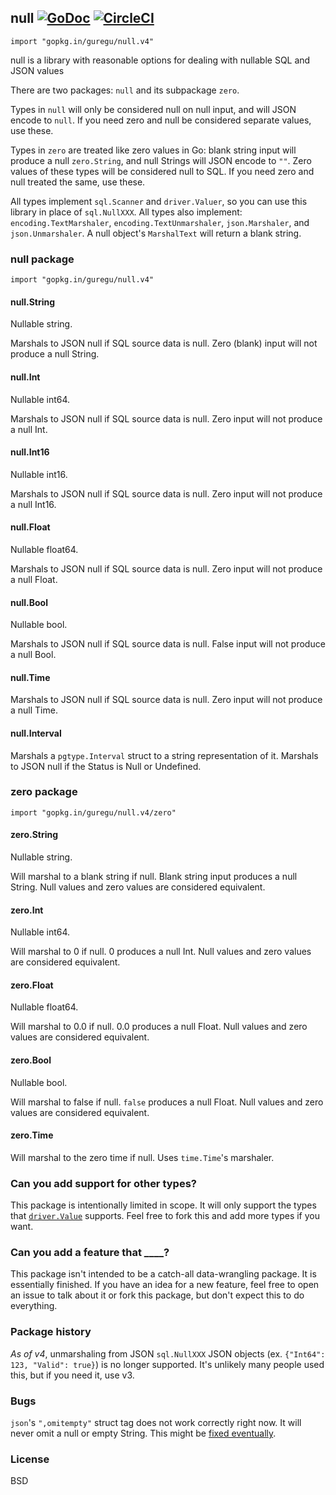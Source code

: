 ## null [![GoDoc](https://godoc.org/github.com/guregu/null?status.svg)](https://godoc.org/github.com/guregu/null) [![CircleCI](https://circleci.com/gh/guregu/null.svg?style=svg)](https://circleci.com/gh/guregu/null)
`import "gopkg.in/guregu/null.v4"`

null is a library with reasonable options for dealing with nullable SQL and JSON values

There are two packages: `null` and its subpackage `zero`. 

Types in `null` will only be considered null on null input, and will JSON encode to `null`. If you need zero and null be considered separate values, use these.

Types in `zero` are treated like zero values in Go: blank string input will produce a null `zero.String`, and null Strings will JSON encode to `""`. Zero values of these types will be considered null to SQL. If you need zero and null treated the same, use these.

All types implement `sql.Scanner` and `driver.Valuer`, so you can use this library in place of `sql.NullXXX`.
All types also implement: `encoding.TextMarshaler`, `encoding.TextUnmarshaler`, `json.Marshaler`, and `json.Unmarshaler`. A null object's `MarshalText` will return a blank string.

### null package

`import "gopkg.in/guregu/null.v4"`

#### null.String
Nullable string.

Marshals to JSON null if SQL source data is null. Zero (blank) input will not produce a null String.

#### null.Int
Nullable int64. 

Marshals to JSON null if SQL source data is null. Zero input will not produce a null Int.

#### null.Int16
Nullable int16. 

Marshals to JSON null if SQL source data is null. Zero input will not produce a null Int16.

#### null.Float
Nullable float64. 

Marshals to JSON null if SQL source data is null. Zero input will not produce a null Float.

#### null.Bool
Nullable bool. 

Marshals to JSON null if SQL source data is null. False input will not produce a null Bool.

#### null.Time

Marshals to JSON null if SQL source data is null. Zero input will not produce a null Time.

#### null.Interval

Marshals a `pgtype.Interval` struct to a string representation of it. Marshals to JSON null if the Status is Null or Undefined.

### zero package

`import "gopkg.in/guregu/null.v4/zero"`

#### zero.String
Nullable string.

Will marshal to a blank string if null. Blank string input produces a null String. Null values and zero values are considered equivalent.

#### zero.Int
Nullable int64.

Will marshal to 0 if null. 0 produces a null Int. Null values and zero values are considered equivalent. 

#### zero.Float
Nullable float64.

Will marshal to 0.0 if null. 0.0 produces a null Float. Null values and zero values are considered equivalent. 

#### zero.Bool
Nullable bool.

Will marshal to false if null. `false` produces a null Float. Null values and zero values are considered equivalent.

#### zero.Time

Will marshal to the zero time if null. Uses `time.Time`'s marshaler.

### Can you add support for other types?
This package is intentionally limited in scope. It will only support the types that [`driver.Value`](https://godoc.org/database/sql/driver#Value) supports. Feel free to fork this and add more types if you want.

### Can you add a feature that ____?
This package isn't intended to be a catch-all data-wrangling package. It is essentially finished. If you have an idea for a new feature, feel free to open an issue to talk about it or fork this package, but don't expect this to do everything.

### Package history
*As of v4*, unmarshaling from JSON `sql.NullXXX` JSON objects (ex. `{"Int64": 123, "Valid": true}`) is no longer supported. It's unlikely many people used this, but if you need it, use v3.

### Bugs
`json`'s `",omitempty"` struct tag does not work correctly right now. It will never omit a null or empty String. This might be [fixed eventually](https://github.com/golang/go/issues/11939).

### License
BSD
